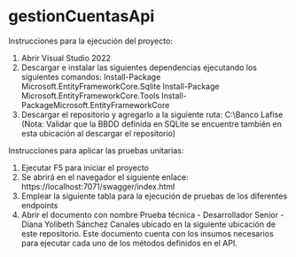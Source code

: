 # gestionCuentasApi
Instrucciones para la ejecución del proyecto:
1. Abrir Visual Studio 2022
2. Descargar e instalar las siguientes dependencias ejecutando los siguientes comandos:
  Install-Package Microsoft.EntityFrameworkCore.Sqlite
  Install-Package Microsoft.EntityFrameworkCore.Tools
  Install-PackageMicrosoft.EntityFrameworkCore
4. Descargar el repositorio y agregarlo a la siguiente ruta: C:\Banco Lafise (Nota: Validar que la BBDD definida en SQLite se encuentre también en esta ubicación al descargar el repositorio)

Instrucciones para aplicar las pruebas unitarias:
1. Ejecutar F5 para iniciar el proyecto
2. Se abrirá en el navegador el siguiente enlace: https://localhost:7071/swagger/index.html
3. Emplear la siguiente tabla para la ejecución de pruebas de los diferentes endpoints
4. Abrir el documento con nombre Prueba técnica - Desarrollador Senior - Diana Yolibeth Sánchez Canales ubicado en la siguiente ubicación de este repositorio. Este documento cuenta con los insumos necesarios para ejecutar cada uno de los métodos definidos en el API.

